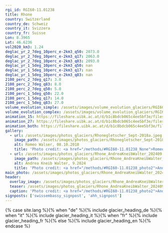 ```yaml
---
rgi_id: RGI60-11.01238
title: Rhone
country: Switzerland
country_de: Schweiz
country_it: Svizzera
country_fr: Suisse
Lon: 8.3965
Lat: 46.6236
vol2020_km3: 1.24
deglac_yr_2_7deg_10perc_e-2km3_q50: 2073.0
deglac_yr_2_7deg_10perc_e-2km3_q17: 2063.0
deglac_yr_2_7deg_10perc_e-2km3_q83: 2093.0
deglac_yr_1_5deg_10perc_e-2km3_q50: nan
deglac_yr_1_5deg_10perc_e-2km3_q17: nan
deglac_yr_1_5deg_10perc_e-2km3_q83: nan
2100_perc_2_7deg_q17: 3.0
2100_perc_2_7deg_q83: 8.0
2100_perc_2_7deg_q50: 5.0
2100_perc_1_5deg_q50: 22.0
2100_perc_1_5deg_q17: 14.0
2100_perc_1_5deg_q83: 27.0
volume_evolution_simple: /assets/images/volume_evolution_glaciers/RGI60-11.01238_simple_en.png
volume_evolution_complex: /assets/images/volume_evolution_glaciers/RGI60-11.01238_complex_en.png
animation_15: https://fileshare.uibk.ac.at/d/b1c8bdcb065c4ee5bf3e/files/?p=%2FRGI60-11.01238_%2B1.5%C2%B0C.mp4&dl=1
animation_27: https://fileshare.uibk.ac.at/d/b1c8bdcb065c4ee5bf3e/files/?p=%2FRGI60-11.01238_%2B2.7%C2%B0C.mp4&dl=1
animation_both: https://fileshare.uibk.ac.at/d/b1c8bdcb065c4ee5bf3e/files/?p=%2FRGI60-11.01238_both.mp4&dl=1
gallery:
  - url: /assets/images/photos_glaciers/Rhonegletscher_Sept-2018a.jpeg
    image_path: /assets/images/photos_glaciers/Rhonegletscher_Sept-2018a.jpeg
    alt: Romeo Walser, 08.10.2018
    title: 'Photo credit: <a href="/methods/#RGI60-11.01238_None">Romeo Walser, 08.10.2018</a>'
  - url: /assets/images/photos_glaciers/Rhone_AndreaKneibWalter_202409.jpg
    image_path: /assets/images/photos_glaciers/Rhone_AndreaKneibWalter_202409.jpg
    alt: Andrea Kneib Walter, 9.2024
    title: 'Photo credit: <a href="/methods/#RGI60-11.01238_photo2">Andrea Kneib Walter, 9.2024</a>'
main_photo: /assets/images/photos_glaciers/Rhone_AndreaKneibWalter_202409.jpg
header:
  overlay_image: /assets/images/photos_glaciers/Rhone_AndreaKneibWalter_202409.jpg
  teaser: /assets/images/photos_glaciers/Rhone_AndreaKneibWalter_202409.jpg
  caption: 'Photo credit: <a href="/methods/#RGI60-11.01238_photo2">Andrea Kneib Walter, 9.2024</a>'
signposts: ['swissembassy_signpost', 'ahh_signpost']
---
```

{% case site.lang %}{% when "de" %}{% include glacier_heading_de %}{% when "it" %}{% include glacier_heading_it %}{% when "fr" %}{% include glacier_heading_fr %}{% else %}{% include glacier_heading_en %}{% endcase %}